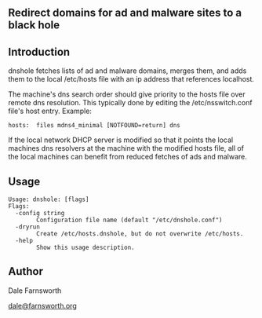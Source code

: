 ## Redirect domains for ad and malware sites to a black hole

## Introduction
dnshole fetches lists of ad and malware domains, merges them, and
adds them to the local /etc/hosts file with an ip address that
references localhost.

The machine's dns search order should give priority to the hosts
file over remote dns resolution.  This typically done by editing
the /etc/nsswitch.conf file's host entry.  Example:
```
hosts:	files mdns4_minimal [NOTFOUND=return] dns
```

If the local network DHCP server is modified so that it points the
local machines dns resolvers at the machine with the modified hosts file,
all of the local machines can benefit from reduced fetches of ads and
malware.

## Usage
```
Usage: dnshole: [flags]
Flags:
  -config string
    	Configuration file name (default "/etc/dnshole.conf")
  -dryrun
    	Create /etc/hosts.dnshole, but do not overwrite /etc/hosts.
  -help
    	Show this usage description.
```

## Author
Dale Farnsworth

<dale@farnsworth.org>

